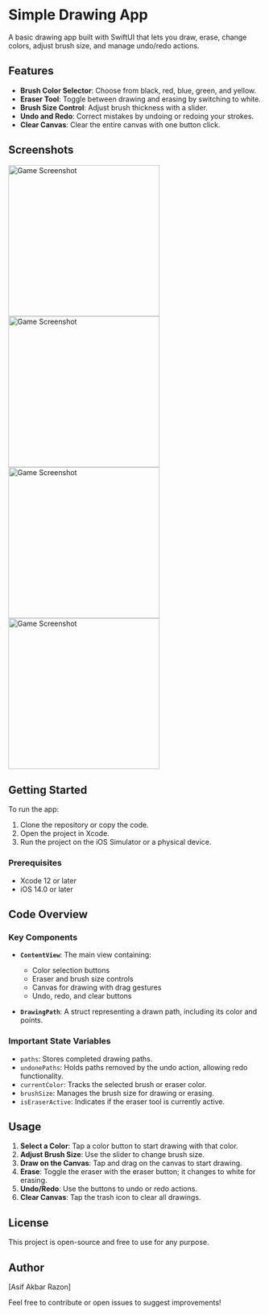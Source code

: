 # Simple Drawing App

A basic drawing app built with SwiftUI that lets you draw, erase, change colors, adjust brush size, and manage undo/redo actions.

## Features

- **Brush Color Selector**: Choose from black, red, blue, green, and yellow.
- **Eraser Tool**: Toggle between drawing and erasing by switching to white.
- **Brush Size Control**: Adjust brush thickness with a slider.
- **Undo and Redo**: Correct mistakes by undoing or redoing your strokes.
- **Clear Canvas**: Clear the entire canvas with one button click.

## Screenshots

<img src="screenshot/1.png" alt="Game Screenshot" width="300"/>
<img src="screenshot/2.png" alt="Game Screenshot" width="300"/>
<img src="screenshot/3.png" alt="Game Screenshot" width="300"/>
<img src="screenshot/4.png" alt="Game Screenshot" width="300"/>

## Getting Started

To run the app:

1. Clone the repository or copy the code.
2. Open the project in Xcode.
3. Run the project on the iOS Simulator or a physical device.

### Prerequisites

- Xcode 12 or later
- iOS 14.0 or later

## Code Overview

### Key Components

- **`ContentView`**: The main view containing:
  - Color selection buttons
  - Eraser and brush size controls
  - Canvas for drawing with drag gestures
  - Undo, redo, and clear buttons
  
- **`DrawingPath`**: A struct representing a drawn path, including its color and points.

### Important State Variables

- `paths`: Stores completed drawing paths.
- `undonePaths`: Holds paths removed by the undo action, allowing redo functionality.
- `currentColor`: Tracks the selected brush or eraser color.
- `brushSize`: Manages the brush size for drawing or erasing.
- `isEraserActive`: Indicates if the eraser tool is currently active.

## Usage

1. **Select a Color**: Tap a color button to start drawing with that color.
2. **Adjust Brush Size**: Use the slider to change brush size.
3. **Draw on the Canvas**: Tap and drag on the canvas to start drawing.
4. **Erase**: Toggle the eraser with the eraser button; it changes to white for erasing.
5. **Undo/Redo**: Use the buttons to undo or redo actions.
6. **Clear Canvas**: Tap the trash icon to clear all drawings.

## License

This project is open-source and free to use for any purpose.

## Author

[Asif Akbar Razon]

Feel free to contribute or open issues to suggest improvements!

